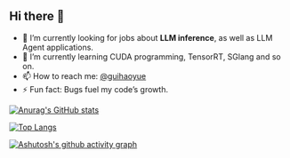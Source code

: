 ## Hi there 👋
- 🔭 I’m currently looking for jobs about **LLM inference**, as well as LLM Agent applications.
- 🌱 I’m currently learning CUDA programming, TensorRT, SGlang and so on.
- 📫 How to reach me: [@guihaoyue](mailto:guihaoyuebuaa@163.com)
- ⚡ Fun fact: Bugs fuel my code’s growth.

[![Anurag's GitHub stats](https://github-readme-stats.vercel.app/api?username=ghy-cmd)](https://github.com/anuraghazra/github-readme-stats)

[![Top Langs](https://github-readme-stats.vercel.app/api/top-langs/?username=ghy-cmd&layout=donut)](https://github.com/anuraghazra/github-readme-stats)

[![Ashutosh's github activity graph](https://github-readme-activity-graph.vercel.app/graph?username=ghy-cmd&theme=github-compact)](https://github.com/ashutosh00710/github-readme-activity-graph)


<!--

**ghy-cmd/ghy-cmd** is a ✨ _special_ ✨ repository because its `README.md` (this file) appears on your GitHub profile.

Here are some ideas to get you started:

- 🔭 I’m currently working on ...
- 🌱 I’m currently learning ...
- 👯 I’m looking to collaborate on ...
- 🤔 I’m looking for help with ...
- 💬 Ask me about ...
- 📫 How to reach me: ...
- 😄 Pronouns: ...
- ⚡ Fun fact: ...
-->
